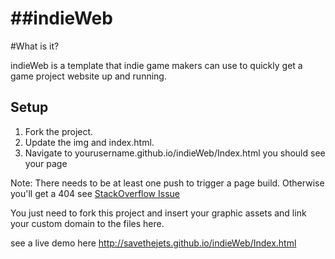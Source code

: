 ##indieWeb
========

#What is it?

indieWeb is a template that indie game makers can use to quickly get a game project website up and running.

## Setup

1. Fork the project.
2. Update the img and index.html.
3. Navigate to yourusername.github.io/indieWeb/Index.html you should see your page

Note: There needs to be at least one push to trigger a page build. Otherwise you'll get a 404 see [StackOverflow Issue](http://stackoverflow.com/questions/8587321/github-pages-in-forked-repo)

You just need to fork this project and insert your graphic assets and link your custom domain to the files here.

see a live demo here http://savethejets.github.io/indieWeb/Index.html


